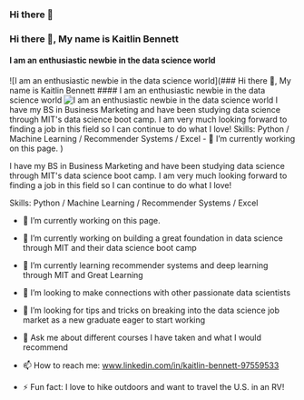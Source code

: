 ### Hi there 👋
### Hi there 👋, My name is Kaitlin Bennett
#### I am an enthusiastic newbie in the data science world
![I am an enthusiastic newbie in the data science world](### Hi there 👋, My name is Kaitlin Bennett #### I am an enthusiastic newbie in the data science world ![I am an enthusiastic newbie in the data science world](https://www.pexels.com/photo/code-projected-over-woman-3861969/)  I have my BS in Business Marketing and have been studying data science through MIT's data science boot camp. I am very much looking forward to finding a job in this field so I can continue to do what I love!  Skills: Python / Machine Learning / Recommender Systems / Excel   - 🔭 I’m currently working on this page. )

I have my BS in Business Marketing and have been studying data science through MIT's data science boot camp. I am very much looking forward to finding a job in this field so I can continue to do what I love!

Skills: Python / Machine Learning / Recommender Systems / Excel 

- 🔭 I’m currently working on this page. 








- 🔭 I’m currently working on building a great foundation in data science through MIT and their data science boot camp
- 🌱 I’m currently learning recommender systems and deep learning through MIT and Great Learning 
- 👯 I’m looking to make connections with other passionate data scientists  
- 🤔 I’m looking for tips and tricks on breaking into the data science job market as a new graduate eager to start working
- 💬 Ask me about different courses I have taken and what I would recommend
- 📫 How to reach me: www.linkedin.com/in/kaitlin-bennett-97559533
- ⚡ Fun fact: I love to hike outdoors and want to travel the U.S. in an RV!

